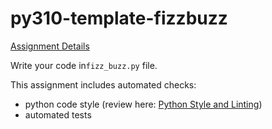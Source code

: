 # py310-template-fizzbuzz

[Assignment Details](https://uwpce-pythoncert.github.io/ProgrammingInPython/exercises/fizz_buzz.html)

Write your code in`fizz_buzz.py` file. 

This assignment includes automated checks:
* python code style (review here: [Python Style and Linting](https://uwpce-pythoncert.github.io/PythonCertDevel/modules/Pep8.html))
* automated tests
